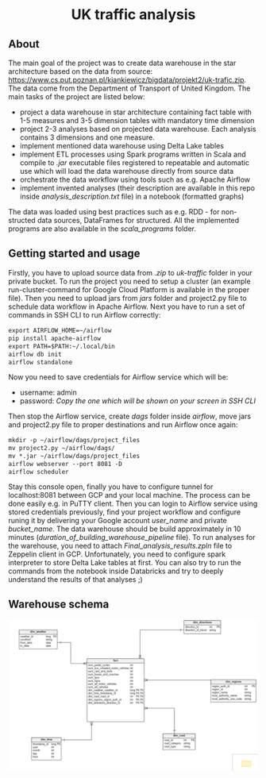 <h1 align="center">
    UK traffic analysis
</h1>

## About
The main goal of the project was to create data warehouse in the star architecture based on the data from source: https://www.cs.put.poznan.pl/kjankiewicz/bigdata/projekt2/uk-trafic.zip. The data come from the Department of Transport of United Kingdom. The main tasks of the project are listed below:

- project a data warehouse in star architecture containing fact table with 1-5 measures and 3-5 dimension tables with mandatory time dimension
- project 2-3 analyses based on projected data warehouse. Each analysis contains 3 dimensions and one measure.
- implement mentioned data warehouse using Delta Lake tables
- implement ETL processes using Spark programs written in Scala and compile to <i>.jar</i> executable files registered to repeatable and automatic use which will load the data warehouse directly from source data
- orchestrate the data workflow using tools such as e.g. Apache Airflow
- implement invented analyses (their description are available in this repo inside <i>analysis_description.txt</i> file) in a notebook (formatted graphs)

The data was loaded using best practices such as e.g. RDD - for non-structed data sources, DataFrames for structured. All the implemented programs are also available in the <i>scala_programs</i> folder.

## Getting started and usage
Firstly, you have to upload source data from <i>.zip</i> to <i>uk-traffic</i> folder in your private bucket. To run the project you need to setup a cluster (an example run-cluster-command for Google Cloud Platform is available in the proper file). Then you need to upload jars from <i>jars</i> folder and project2.py file to schedule data workflow in Apache Airflow. Next you have to run a set of commands in SSH CLI to run Airflow correctly:
```
export AIRFLOW_HOME=~/airflow
pip install apache-airflow
export PATH=$PATH:~/.local/bin
airflow db init
airflow standalone
```
Now you need to save credentials for Airflow service which will be: 

- username: admin
- password: <i>Copy the one which will be shown on your screen in SSH CLI</i>

Then stop the Airflow service, create <i>dags</i> folder inside <i>airflow</i>, move jars and project2.py file to proper destinations and run Airflow once again:

```
mkdir -p ~/airflow/dags/project_files
mv project2.py ~/airflow/dags/
mv *.jar ~/airflow/dags/project_files
airflow webserver --port 8081 -D
airflow scheduler
```

Stay this console open, finally you have to configure tunnel for localhost:8081 between GCP and your local machine. The process can be done easily e.g. in PuTTY client. Then you can login to Airflow service using stored credentials previously, find your project workflow and configure runing it by delivering your Google account <i>user_name</i> and private <i>bucket_name</i>. The data warehouse should be build approximately in 10 minutes (<i>duration_of_building_warehouse_pipeline</i> file). To run analyses for the warehouse, you need to attach <i>Final_analysis_results.zpln</i> file to Zeppelin client in GCP. Unfortunately, you need to configure spark interpreter to store Delta Lake tables at first. You can also try to run the commands from the notebook inside Databricks and try to deeply understand the results of that analyses ;)

## Warehouse schema
![Warehouse schema](./warehouse_schema.png)